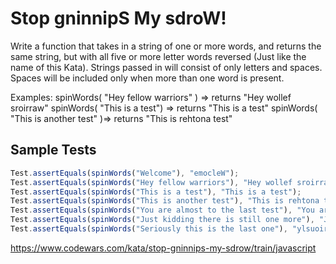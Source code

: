 # Stop gninnipS My sdroW!

Write a function that takes in a string of one or more words, and returns the same string, but with all five or more letter words reversed (Just like the name of this Kata). Strings passed in will consist of only letters and spaces. Spaces will be included only when more than one word is present.

Examples: spinWords( "Hey fellow warriors" ) => returns "Hey wollef sroirraw" spinWords( "This is a test") => returns "This is a test" spinWords( "This is another test" )=> returns "This is rehtona test"

## Sample Tests
```js
Test.assertEquals(spinWords("Welcome"), "emocleW");
Test.assertEquals(spinWords("Hey fellow warriors"), "Hey wollef sroirraw");
Test.assertEquals(spinWords("This is a test"), "This is a test");
Test.assertEquals(spinWords("This is another test"), "This is rehtona test");
Test.assertEquals(spinWords("You are almost to the last test"), "You are tsomla to the last test");
Test.assertEquals(spinWords("Just kidding there is still one more"), "Just gniddik ereht is llits one more");
Test.assertEquals(spinWords("Seriously this is the last one"), "ylsuoireS this is the last one");
```

https://www.codewars.com/kata/stop-gninnips-my-sdrow/train/javascript